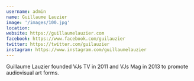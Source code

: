 ```yaml
---
username: admin
name: Guillaume Lauzier
image: '/images/100.jpg'
location:
website: https://guillaumelauzier.com
facebook: https://www.facebook.com/guilauzier
twitter: https://twitter.com/guilauzier
instagram: https://www.instagram.com/guillaumelauzier
---
```

Guillaume Lauzier founded VJs TV in 2011 and VJs Mag in 2013 to promote audiovisual art forms.